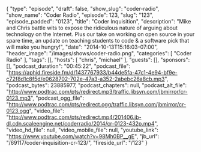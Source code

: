{
  "type": "episode",
  "draft": false,
  "show_slug": "coder-radio",
  "show_name": "Coder Radio",
  "episode": 123,
  "slug": "123",
  "episode_padded": "0123",
  "title": "Coder Inquisition",
  "description": "Mike and Chris battle wits to expose the ridiculous nature of arguing about technology on the Internet.  Plus our take on working on open source in your spare time, an update on teaching students to code & a software pick that will make you hungry!",
  "date": "2014-10-13T15:16:03-07:00",
  "header_image": "/images/shows/coder-radio.png",
  "categories": [
    "Coder Radio"
  ],
  "tags": [],
  "hosts": [
    "chris",
    "michael"
  ],
  "guests": [],
  "sponsors": [],
  "podcast_duration": "00:45:22",
  "podcast_file": "https://aphid.fireside.fm/d/1437767933/b44de5fa-47c1-4e94-bf9e-c72f8d1c8f5d/e0628702-702e-47a3-a352-2abebc26a8cb.mp3",
  "podcast_bytes": 23885977,
  "podcast_chapters": null,
  "podcast_alt_file": "http://www.podtrac.com/pts/redirect.mp3/traffic.libsyn.com/jbmirror/cr-0123.mp3",
  "podcast_ogg_file": "http://www.podtrac.com/pts/redirect.ogg/traffic.libsyn.com/jbmirror/cr-0123.ogg",
  "video_file": "http://www.podtrac.com/pts/redirect.mp4/201406.jb-dl.cdn.scaleengine.net/coderradio/2014/cr-0123-432p.mp4",
  "video_hd_file": null,
  "video_mobile_file": null,
  "youtube_link": "https://www.youtube.com/watch?v=98Mh0BP__gE",
  "jb_url": "/69117/coder-inquisition-cr-123/",
  "fireside_url": "/123"
}

